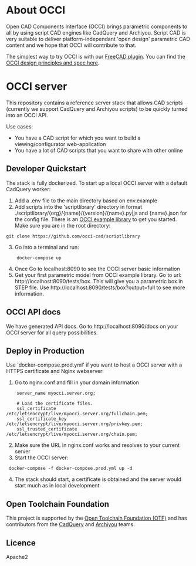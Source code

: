 # About OCCI

Open CAD Components Interface (OCCI) brings parametric components to all by using script CAD engines like CadQuery and Archiyou. Script CAD is very suitable to deliver platform-independant 'open design' parametric CAD content and we hope that OCCI will contribute to that. 

The simplest way to try OCCI is with our [FreeCAD plugin](https://github.com/occi-cad/occi-freecad-plugin). You can find the [OCCI design principles and spec here](https://github.com/occi-cad/occi-cad-spec).

# OCCI server

This repository contains a reference server stack that allows CAD scripts (currently we support CadQuery and Archiyou scripts) to be quickly turned into an OCCI API. 

Use cases:
* You have a CAD script for which you want to build a viewing/configurator web-application
* You have a lot of CAD scripts that you want to share with other online

## Developer Quickstart

The stack is fully dockerized. To start up a local OCCI server with a default CadQuery worker:

1. Add a .env file to the main directory based on env.example
2. Add scripts into the 'scriptlibrary' directory in format ./scriptlibrary/{org}/{name}/{version}/{name}.py|js and {name}.json for the config file. There is an [OCCI example library](https://github.com/occi-cad/scriptlibrary) to get you started. Make sure you are in the root directory:
```
git clone https://github.com/occi-cad/scriptlibrary
```
3. Go into a terminal and run:

``` 
    docker-compose up
```
4. Once Go to localhost:8090 to see the OCCI server basic information
5. Get your first parametric model from OCCI example library. Go to url: http://localhost:8090/tests/box. This will give you a parametric box in STEP file. Use http://localhost:8090/tests/box?output=full to see more information. 

## OCCI API docs

We have generated API docs. Go to http://localhost:8090/docs on your OCCI server for all query possibilities. 

## Deploy in Production

Use 'docker-compose.prod.yml' if you want to host a OCCI server with a HTTPS certificate and Nginx webserver:

1. Go to nginx.conf and fill in your domain information

```
    server_name myocci.server.org;

    # Load the certificate files.
    ssl_certificate         /etc/letsencrypt/live/myocci.server.org/fullchain.pem;
    ssl_certificate_key     /etc/letsencrypt/live/myocci.server.org/privkey.pem;
    ssl_trusted_certificate /etc/letsencrypt/live/myocci.server.org/chain.pem;
```

2. Make sure the URL in nginx.conf works and resolves to your current server 
3. Start the OCCI server:
```
 docker-compose -f docker-compose.prod.yml up -d
```
4. The stack should start, a certificate is obtained and the server would start much as in local development


## Open Toolchain Foundation    

This project is supported by the [Open Toolchain Foundation (OTF)](https://opentoolchain.org/) and has contributors from the [CadQuery](https://github.com/CadQuery/cadquery) and [Archiyou](https://archiyou.com) teams.

## Licence

Apache2


